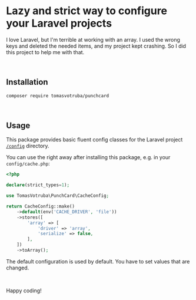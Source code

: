 # Lazy and strict way to configure your Laravel projects

I love Laravel, but I'm terrible at working with an array. I used the wrong keys and deleted the needed items, and my project kept crashing. So I did this project to help me with that.

<br>

## Installation

```bash
composer require tomasvotruba/punchcard
```

<br>

## Usage

This package provides basic fluent config classes for the Laravel project [`/config`](https://github.com/laravel/laravel/tree/10.x/config) directory.

You can use the right away after installing this package, e.g. in your `config/cache.php`:

```php
<?php

declare(strict_types=1);

use TomasVotruba\PunchCard\CacheConfig;

return CacheConfig::make()
    ->default(env('CACHE_DRIVER', 'file'))
    ->stores([
        'array' => [
            'driver' => 'array',
            'serialize' => false,
        ],
    ])
    ->toArray();
```

The default configuration is used by default. You have to set values that are changed.

<br>

Happy coding!
